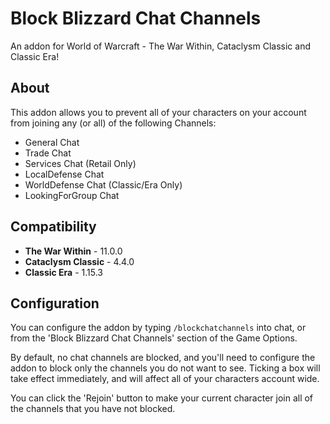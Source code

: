 # Block Blizzard Chat Channels

An addon for World of Warcraft - The War Within, Cataclysm Classic and Classic Era!

## About
This addon allows you to prevent all of your characters on your account from joining any (or all) of the following Channels:

* General Chat
* Trade Chat
* Services Chat (Retail Only)
* LocalDefense Chat
* WorldDefense Chat (Classic/Era Only)
* LookingForGroup Chat


## Compatibility
* **The War Within** - 11.0.0
* **Cataclysm Classic** - 4.4.0
* **Classic Era** - 1.15.3


## Configuration
You can configure the addon by typing `/blockchatchannels` into chat, or from the 'Block Blizzard Chat Channels' section of the Game Options.

By default, no chat channels are blocked, and you'll need to configure the addon to block only the channels you do not want to see.
Ticking a box will take effect immediately, and will affect all of your characters account wide.

You can click the 'Rejoin' button to make your current character join all of the channels that you have not blocked.